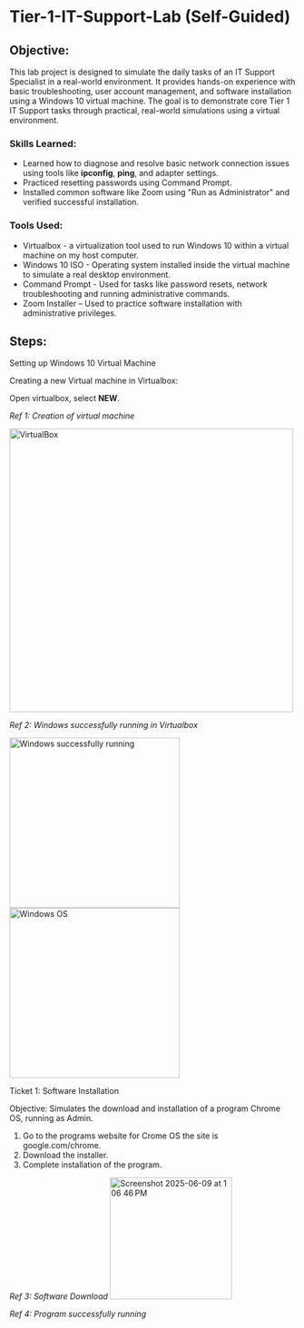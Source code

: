 # Tier-1-IT-Support-Lab (Self-Guided)


## Objective:
<!-- [Brief Objective - Remove this afterwards]  -->

This lab project is designed to simulate the daily tasks of an IT Support Specialist in a real-world environment. It provides hands-on experience with basic troubleshooting, user account management, and software installation using a Windows 10 virtual machine. The goal is to demonstrate core Tier 1 IT Support tasks through practical, real-world simulations using a virtual environment.

### Skills Learned:
<!--  [Bullet Points - Remove this afterwards]   -->

- Learned how to diagnose and resolve basic network connection issues using tools like **ipconfig**, **ping**, and adapter settings.
- Practiced resetting passwords using Command Prompt.
- Installed common software like Zoom using "Run as Administrator" and verified successful installation.
  

### Tools Used:
<!-- [Bullet Points - Remove this afterwards]  -->

- Virtualbox - a virtualization tool used to run Windows 10 within a virtual machine on my host computer.
- Windows 10 ISO - Operating system installed inside the virtual machine to simulate a real desktop environment.
- Command Prompt - Used for tasks like password resets, network troubleshooting and running administrative commands.
- Zoom Installer – Used to practice software installation with administrative privileges.

## Steps:
Setting up Windows 10 Virtual Machine

Creating a new Virtual machine in Virtualbox:

Open virtualbox, select **NEW**.


*Ref 1: Creation of virtual machine*

<img width="500" alt="VirtualBox" src="https://github.com/user-attachments/assets/696bf5b8-08d8-4c91-93dd-e031570cb543" />

*Ref 2: Windows successfully running in Virtualbox*

<img width="300" style="margin-right: 16px;" alt="Windows successfully running" src="https://github.com/user-attachments/assets/bd8b0aef-1039-474d-b44f-460cc6fcd32c" />

<img width="300" alt="Windows OS" src="https://github.com/user-attachments/assets/37aafada-0500-4107-95b2-223bdd649b5d" />




Ticket 1: Software Installation

Objective: Simulates the download and installation of a program Chrome OS, running as Admin.

1. Go to the programs website for Crome OS the site is google.com/chrome.
2. Download the installer.
3. Complete installation of the program.

*Ref 3: Software Download*
<img width="215" alt="Screenshot 2025-06-09 at 1 06 46 PM" src="https://github.com/user-attachments/assets/799499e6-f74f-42dc-9c38-cdd184969e97" />







*Ref 4: Program successfully running*


